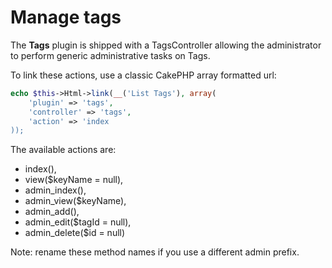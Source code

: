 Manage tags
===========

The **Tags** plugin is shipped with a TagsController allowing the administrator to perform generic administrative tasks on Tags.

To link these actions, use a classic CakePHP array formatted url:

```php
echo $this->Html->link(__('List Tags'), array(
	'plugin' => 'tags',
	'controller' => 'tags',
	'action' => 'index
));
```

The available actions are:

* index(),
* view($keyName = null),
* admin_index(),
* admin_view($keyName),
* admin_add(),
* admin_edit($tagId = null),
* admin_delete($id = null)

Note: rename these method names if you use a different admin prefix.